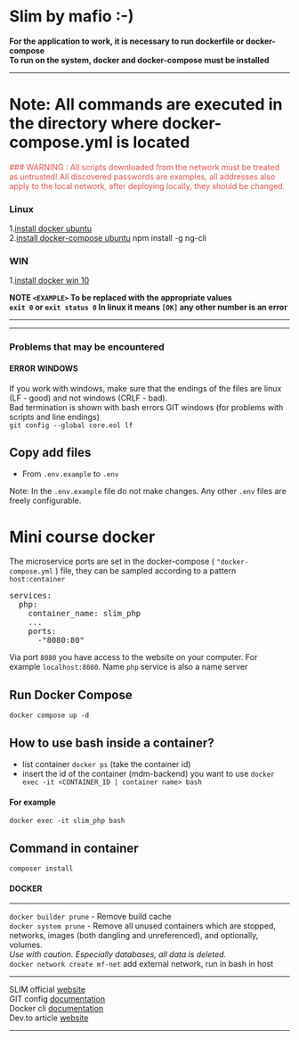 # Slim by mafio :-) 

**For the application to work, it is necessary to run dockerfile or docker-compose**   
**To run on the system, docker and docker-compose must be installed**

---

# Note: All commands are executed in the directory where docker-compose.yml is located

<div style="color: #e35151">   
### WARNING :  
All scripts downloaded from the network must be treated as untrusted!    
All discovered passwords are examples, all addresses also apply to the local network, after deploying locally, they should be changed.    
</div>  

### Linux

1.[install docker ubuntu](https://docs.docker.com/engine/install/ubuntu/)  
2.[install docker-compose ubuntu](https://docs.docker.com/compose/install)
npm install -g ng-cli

### WIN
1.[install docker win 10](https://docs.docker.com/docker-for-windows/install/)

**NOTE `<EXAMPLE>` To be replaced with the appropriate values**  
**`exit 0` or `exit status 0` In linux it means `[OK]` any other number is an error**
___
___

### Problems that may be encountered


#### ERROR WINDOWS

If you work with windows, make sure that the endings of the files are linux (LF - good) and not windows (CRLF - bad).  
Bad termination is shown with bash errors
GIT windows (for problems with scripts and line endings)    
`git config --global core.eol lf`  

## Copy add files

* From `.env.example` to `.env`

Note: In the `.env.example` file do not make changes. Any other `.env` files are freely configurable.

# Mini course docker 
The microservice ports are set in the docker-compose ( `"docker-compose.yml` ) file, they can be
sampled according to a pattern `host:container`
<pre>
services:
  php:
    container_name: slim_php
    ...
    ports:
      -"8080:80"
</pre>
Via port `8080` you have access to the website on your computer. For example `localhost:8080`. 
Name `php` service is also a name server  

## Run Docker Compose
```shell
docker compose up -d
```
## How to use bash inside a container?  
- list container `docker ps`  (take the container id)  
- insert the id of the container (mdm-backend) you want to use `docker exec -it <CONTAINER_ID | container name> bash`  
#### For example  
```shell  
docker exec -it slim_php bash
```
  
## Command in container
```shell
composer install
```
#### DOCKER
___  
`docker builder prune` - Remove build cache  
`docker system prune` - Remove all unused containers which are stopped, networks, images (both dangling and unreferenced), and optionally,
volumes.   
_Use with caution. Especially databases, all data is deleted._  
`docker network create mf-net` add external network, run in bash in host   

___
SLIM official [website](https://www.slimframework.com/)  
GIT config [documentation](https://git-scm.com/book/en/v2/Customizing-Git-Git-Configuration)  
Docker cli [documentation](https://docs.docker.com/engine/reference/commandline)  
Dev.to article [website](https://dev.to/cherif_b/introducing-slim-4-55j9)  
___